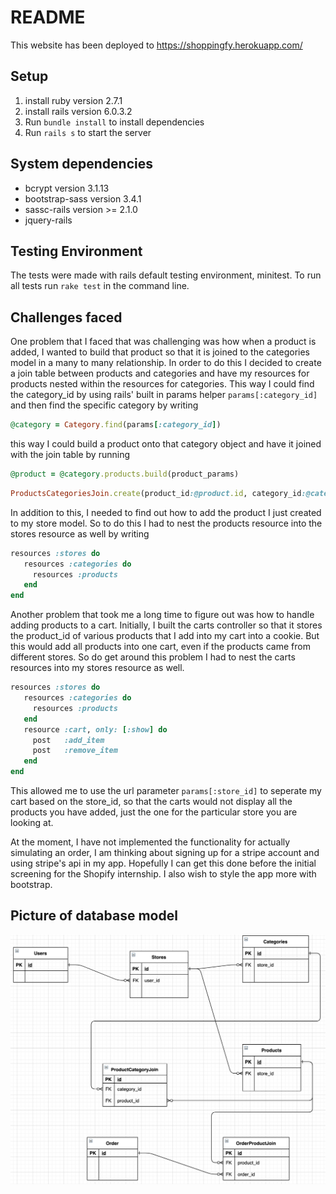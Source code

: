 # README

This website has been deployed to https://shoppingfy.herokuapp.com/

## Setup
1. install ruby version 2.7.1
2. install rails version 6.0.3.2
3. Run `bundle install` to install dependencies
4. Run `rails s` to start the server

## System dependencies
- bcrypt version 3.1.13
- bootstrap-sass version 3.4.1
- sassc-rails version >= 2.1.0
- jquery-rails

## Testing Environment
The tests were made with rails default testing environment, minitest. To run all tests run `rake test` in the command line.

## Challenges faced
One problem that I faced that was challenging was how when a product is added, I wanted to build that product so that it is joined to the categories model in a many to many relationship. In order to do this I decided to create a join table between products and categories and have my resources for products nested within the resources for categories. This way I could find the category_id by using rails' built in params helper `params[:category_id]` and then find the specific category by writing 

```ruby
@category = Category.find(params[:category_id])
```
this way I could build a product onto that category object and have it joined with the join table by running

```ruby
@product = @category.products.build(product_params)
```

```ruby
ProductsCategoriesJoin.create(product_id:@product.id, category_id:@category.id)
```

In addition to this, I needed to find out how to add the product I just created to my store model. So to do this I had to nest the products resource into the stores resource as well by writing 

```ruby
resources :stores do
   resources :categories do
     resources :products
   end
end
```

Another problem that took me a long time to figure out was how to handle adding products to a cart. Initially, I built the carts controller so that it stores the product_id of various products that I add into my cart into a cookie. But this would add all products into one cart, even if the products came from different stores. So do get around this problem I had to nest the carts resources into my stores resource as well.

```ruby
resources :stores do
   resources :categories do
     resources :products
   end
   resource :cart, only: [:show] do
     post   :add_item
     post   :remove_item
   end
end
```

This allowed me to use the url parameter `params[:store_id]` to seperate my cart based on the store_id, so that the carts would not display all the products you have added, just the one for the particular store you are looking at. 

At the moment, I have not implemented the functionality for actually simulating an order, I am thinking about signing up for a stripe account and using stripe's api in my app. Hopefully I can get this done before the initial screening for the Shopify internship. I also wish to style the app more with bootstrap.

## Picture of database model
!["URLs page"](https://github.com/RishBar/shoppingfy/blob/master/docs/shoppingfy-model.png?raw=true)

